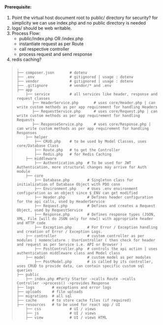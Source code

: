 #### Prerequisite:
1. Point the virtual host document root to public/ directory for security? for simplicity we can use index.php and no public directory is needed
2. logs/ should be web writable.
3. Process Flow:
    - public/index.php OR /index.php
    - instantiate request as per Route
    - call respective controller
    - process request and send response
4. redis caching?


> `.` <br>
> `├── composer.json       # dotenv` <br>
> `├── .env                # gitignored | usage : dotenv` <br>
> `├── vendor              # gitignored | usage : dotenv` <br>
> `├── .gitignore          # vendor/* and .env` <br>
> `├── app` <br>
> `    ├── service         # all services like header, response and request classes` <br>
> `        ├── HeaderService.php       # uses core/Header.php | can write custom methods as per app requirement for handling Headers ` <br>
> `        ├── RequestService.php      # uses core/Request.php | can write custom methods as per app requirement for handling Requests ` <br>
> `        ├── ResponseService.php     # uses core/Response.php | can write custom methods as per app requirement for handling Responses ` <br>
> `    ├── helper` <br>
> `        ├── CRUD.php    # to be used by Model Classes, uses core/Database Class` <br>
> `        ├── Route.php   # to get the Controller` <br>
> `        ├── Redis.php   # for Redis Caching` <br>
> `    ├── middleware` <br>
> `        ├── Authentication.php  # To be used for JWT Authentication, more structural changes may arrive for Auth module` <br>
> `    ├── core` <br>
> `        ├── Database.php        # Singleton class for initialization of Database Object with PDO conn` <br>
> `        ├── Environment.php     # Uses .env environment configuration as an object since $_ENV can get modified` <br>
> `        ├── Header.php          # Defines header configuration for the api calls, used by HeaderService` <br>
> `        ├── Request.php         # Defines and creates a Request Object, used by RequestService` <br>
> `        ├── Response.php        # Defines response types (JSON, XML, File [will do JSON only for now]) with appropriate header and HTTP code` <br>
> `        ├── Exception.php       # For Error / Exception handling and creation of Error / Exception Logs.` <br>
> `    ├── controller              # custom controller as per modules | nomenclature : UserController ( then check for header and request as per Service i.e. API or Browser )` <br>
> `        ├── PostController.php  # controls the api action | uses authentication middleware class and Model class` <br>
> `    ├── model                   # custom model as per modules` <br>
> `        ├── PostModel.php       # is called by its controller, uses CRUD to provide data, can contain specific custom sql queries` <br>
> `├── public` <br>
> `    ├── index.php #Party Starter ->calls Route ->calls Controller ->process() ->provides Response` <br>
> `├── logs        # exceptions and error logs` <br>
> `├── uploads     # file uploads` <br>
> `├── migrations  # all sql` <br>
> `├── cache       # to store cache files (if required)` <br>
> `├── resources   # to be used for react app / UI` <br>
> `    ├── css             # UI / views` <br>
> `    ├── js              # UI / views` <br>
> `    ├── view            # UI / views HTML` <br>

